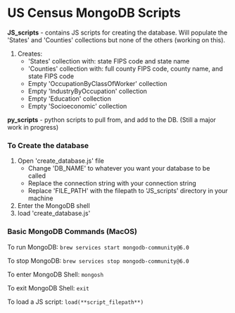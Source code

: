 # US Census MongoDB Scripts

**JS_scripts** - contains JS scripts for creating the database. Will populate the 'States' and 'Counties' collections but none of the others (working on this).
1. Creates:
    - 'States' collection with: state FIPS code and state name
    - 'Counties' collection with: full county FIPS code, county name, and state FIPS code
    - Empty 'OccupationByClassOfWorker' collection
    - Empty 'IndustryByOccupation' collection
    - Empty 'Education' collection
    - Empty 'Socioeconomic' collection

**py_scripts** - python scripts to pull from, and add to the DB. (Still a major work in progress)

### To Create the database

1.  Open 'create_database.js' file
    - Change 'DB_NAME' to whatever you want your database to be called
    - Replace the connection string with your connection string
    - Replace 'FILE_PATH' with the filepath to 'JS_scripts' directory in your machine
2.  Enter the MongoDB shell
3.  load 'create_database.js'

### Basic MongoDB Commands (MacOS)

To run MongoDB:
``` brew services start mongodb-community@6.0 ```

To stop MongoDB:
``` brew services stop mongodb-community@6.0 ```

To enter MongoDB Shell:
``` mongosh ```

To exit MongoDB Shell:
``` exit ```

To load a JS script: 
``` load(**script_filepath**) ```